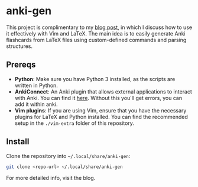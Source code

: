 # anki-gen

This project is complimentary to my [blog post](https://fordeyn.tech), in which I discuss how to use it effectively with Vim and LaTeX. The main idea is to easily generate Anki flashcards from LaTeX files using custom-defined commands and parsing structures. 

## Prereqs
- **Python**: Make sure you have Python 3 installed, as the scripts are written in Python.
- **AnkiConnect**: An Anki plugin that allows external applications to interact with Anki. You can find it [here](https://ankiweb.net/shared/info/2055492159). Without this you'll get errors, you can add it within anki.
- **Vim plugins**: If you are using Vim, ensure that you have the necessary plugins for LaTeX and Python installed. You can find the recommended setup in the `./vim-extra` folder of this repository.

## Install
Clone the repository into `~/.local/share/anki-gen`:

```bash
git clone <repo-url> ~/.local/share/anki-gen
```

For more detailed info, visit the blog. 
